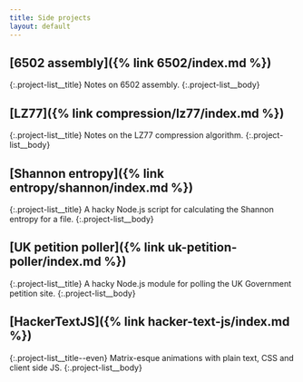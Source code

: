 ```yaml
---
title: Side projects
layout: default
---
```

## [6502 assembly]({% link 6502/index.md %})
{:.project-list__title}
Notes on 6502 assembly.
{:.project-list__body}

## [LZ77]({% link compression/lz77/index.md %})
{:.project-list__title}
Notes on the LZ77 compression algorithm.
{:.project-list__body}

## [Shannon entropy]({% link entropy/shannon/index.md %})
{:.project-list__title}
A hacky Node.js script for calculating the Shannon entropy for a file.
{:.project-list__body}

## [UK petition poller]({% link uk-petition-poller/index.md %})
{:.project-list__title}
A hacky Node.js module for polling the UK Government petition site.
{:.project-list__body}

## [HackerTextJS]({% link hacker-text-js/index.md %})
{:.project-list__title--even}
Matrix-esque animations with plain text, CSS and client side JS.
{:.project-list__body}
